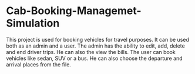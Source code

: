 # Cab-Booking-Managemet-Simulation
This project is used for booking vehicles for travel purposes. It can be used both as an admin and a user. The admin has the ability to edit, add, delete and end driver trips. He can also the view the bills. The user can book vehicles like sedan, SUV or a bus. He can also choose the departure and arrival places from the file. 
